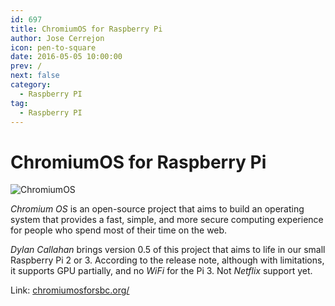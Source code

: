 ```yaml
---
id: 697
title: ChromiumOS for Raspberry Pi
author: Jose Cerrejon
icon: pen-to-square
date: 2016-05-05 10:00:00
prev: /
next: false
category:
  - Raspberry PI
tag:
  - Raspberry PI
---
```


# ChromiumOS for Raspberry Pi

![ChromiumOS](/images/2016/05/chromium_OS.png)

*Chromium OS* is an open-source project that aims to build an operating system that provides a fast, simple, and more secure computing experience for people who spend most of their time on the web.

*Dylan Callahan* brings version 0.5 of this project that aims to life in our small Raspberry Pi 2 or 3. According to the release note, although with limitations, it supports GPU partially, and no *WiFi* for the Pi 3. Not *Netflix* support yet.

Link: [chromiumosforsbc.org/](http://www.chromiumosforsbc.org/)
